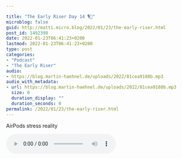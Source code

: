 ```yaml
---

title: "The Early Riser Day 14 🎙🌅"
microblog: false
guid: http://matti.micro.blog/2022/01/23/the-early-riser.html
post_id: 1492398
date: 2022-01-23T06:41:23+0200
lastmod: 2022-01-23T06:41:23+0200
type: post
categories:
- "Podcast"
- "The Early Riser"
audio:
- https://blog.martin-haehnel.de/uploads/2022/81cea9188b.mp3
audio_with_metadata:
- url: https://blog.martin-haehnel.de/uploads/2022/81cea9188b.mp3
  size: 0
  duration_display: ""
  duration_seconds: 0
permalink: /2022/01/23/the-early-riser.html
---
```

AirPods stress reality

<audio controls="controls" src="https://blog.martin-haehnel.de/uploads/2022/81cea9188b.mp3" preload="metadata" />
